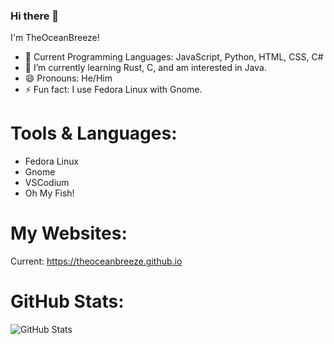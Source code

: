### Hi there 👋

I'm TheOceanBreeze!

- 🧠 Current Programming Languages: JavaScript, Python, HTML, CSS, C#
- 🌱 I’m currently learning Rust, C, and am interested in Java.
- 😄 Pronouns: He/Him
- ⚡ Fun fact: I use Fedora Linux with Gnome.

# Tools & Languages:
- Fedora Linux
- Gnome
- VSCodium
- Oh My Fish!

# My Websites:
Current: https://theoceanbreeze.github.io

# GitHub Stats:
![GitHub Stats](https://github-readme-stats.vercel.app/api?username=TheOceanBreeze&theme=tokyonight&showicons=true)
